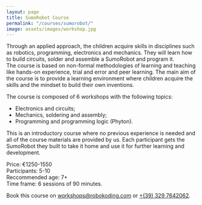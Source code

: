 ```yaml
---
layout: page
title: SumoRobot Course
permalink: "/courses/sumorobot/"
image: assets/images/workshop.jpg
---
```


Through an applied approach, the children acquire skills in disciplines such as robotics, programming, electronics and mechanics.
They will learn how to build circuits, solder and assemble a SumoRobot and program it.  
The course is based on non-formal methodologies of learning and teaching like hands-on experience, trial and error and peer
learning. The main aim of the course is to provide a learning environment where children acquire the skills and the mindset to 
build their own inventions.

The course is composed of 6 workshops with the following topics:
* Electronics and circuits;
* Mechanics, soldering and assembly;
* Programming and programming logic (Phyton).

This is an introductory course where no previous experience is needed and all of the course materials are provided by us. Each 
participant gets the SumoRobot they built to take it home and use it for further learning and development. 

Price: €1250-1550  
Participants: 5-10  
Reccommended age: 7+  
Time frame: 6 sessions of 90 minutes.

Book this course on [workshops@robokoding.com](#) or [+(39) 329 7642062](#).

